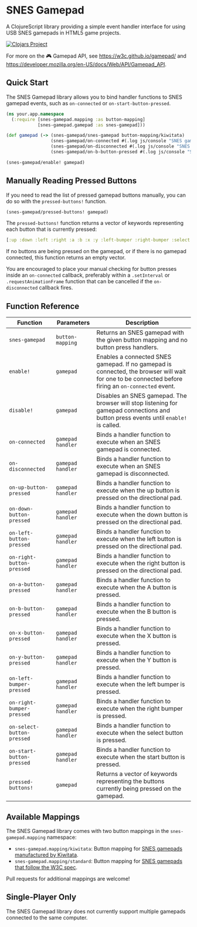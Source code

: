 # SNES Gamepad

A ClojureScript library providing a simple event handler interface for using USB SNES gamepads in HTML5 game projects.

[![Clojars Project](https://img.shields.io/clojars/v/snes-gamepad.svg)](https://clojars.org/snes-gamepad)

For more on the :video_game: Gamepad API, see https://w3c.github.io/gamepad/ and https://developer.mozilla.org/en-US/docs/Web/API/Gamepad_API.

## Quick Start

The SNES Gamepad library allows you to bind handler functions to SNES gamepad events, such as `on-connected` or `on-start-button-pressed`.

```clojure
(ns your.app.namespace
  (:require [snes-gamepad.mapping :as button-mapping]
            [snes-gamepad.gamepad :as snes-gamepad]))

(def gamepad (-> (snes-gamepad/snes-gamepad button-mapping/kiwitata)
                 (snes-gamepad/on-connected #(.log js/console "SNES gamepad connected!"))
                 (snes-gamepad/on-disconnected #(.log js/console "SNES gamepad disconnected."))
                 (snes-gamepad/on-b-button-pressed #(.log js/console "Samus jumps into the air!"))))

(snes-gamepad/enable! gamepad)
```

## Manually Reading Pressed Buttons

If you need to read the list of pressed gamepad buttons manually, you can do so with the `pressed-buttons!` function.

```clojure
(snes-gamepad/pressed-buttons! gamepad)
```

The `pressed-buttons!` function returns a vector of keywords representing each button that is currently pressed:

```clojure
[:up :down :left :right :a :b :x :y :left-bumper :right-bumper :select :start]
```

If no buttons are being pressed on the gamepad, or if there is no gamepad connected, this function returns an empty vector.

You are encouraged to place your manual checking for button presses inside an `on-connected` callback, preferably within a `.setInterval` or `.requestAnimationFrame` function that can be cancelled if the `on-disconnected` callback fires.

## Function Reference

| Function                   | Parameters             | Description                                                                                                                                        |
|----------------------------|------------------------|----------------------------------------------------------------------------------------------------------------------------------------------------|
| `snes-gamepad`             | `button-mapping`       | Returns an SNES gamepad with the given button mapping and no button press handlers.                                                                |
| `enable!`                  | `gamepad`              | Enables a connected SNES gamepad. If no gamepad is connected, the browser will wait for one to be connected before firing an `on-connected` event. |
| `disable!`                 | `gamepad`              | Disables an SNES gamepad. The browser will stop listening for gamepad connections and button press events until `enable!` is called.               |                                                                                    |
| `on-connected`             | `gamepad handler`      | Binds a handler function to execute when an SNES gamepad is connected.                                                                             |
| `on-disconnected`          | `gamepad handler`      | Binds a handler function to execute when an SNES gamepad is disconnected.                                                                          |
| `on-up-button-pressed`     | `gamepad handler`      | Binds a handler function to execute when the up button is pressed on the directional pad.                                                          |
| `on-down-button-pressed`   | `gamepad handler`      | Binds a handler function to execute when the down button is pressed on the directional pad.                                                        |
| `on-left-button-pressed`   | `gamepad handler`      | Binds a handler function to execute when the left button is pressed on the directional pad.                                                        |
| `on-right-button-pressed`  | `gamepad handler`      | Binds a handler function to execute when the right button is pressed on the directional pad.                                                       |
| `on-a-button-pressed`      | `gamepad handler`      | Binds a handler function to execute when the A button is pressed.                                                                                  |
| `on-b-button-pressed`      | `gamepad handler`      | Binds a handler function to execute when the B button is pressed.                                                                                  |
| `on-x-button-pressed`      | `gamepad handler`      | Binds a handler function to execute when the X button is pressed.                                                                                  |
| `on-y-button-pressed`      | `gamepad handler`      | Binds a handler function to execute when the Y button is pressed.                                                                                  |
| `on-left-bumper-pressed`   | `gamepad handler`      | Binds a handler function to execute when the left bumper is pressed.                                                                               |
| `on-right-bumper-pressed`  | `gamepad handler`      | Binds a handler function to execute when the right bumper is pressed.                                                                              |
| `on-select-button-pressed` | `gamepad handler`      | Binds a handler function to execute when the select button is pressed.                                                                             |
| `on-start-button-pressed`  | `gamepad handler`      | Binds a handler function to execute when the start button is pressed.                                                                              |
| `pressed-buttons!`         | `gamepad`              | Returns a vector of keywords representing the buttons currently being pressed on the gamepad.                                                      |


## Available Mappings

The SNES Gamepad library comes with two button mappings in the `snes-gamepad.mapping` namespace:

- `snes-gamepad.mapping/kiwitata`: Button mapping for [SNES gamepads manufactured by Kiwitata](http://amzn.to/2pp29ab).
- `snes-gamepad.mapping/standard`: Button mapping for [SNES gamepads that follow the W3C spec](https://w3c.github.io/gamepad/#remapping).

Pull requests for additional mappings are welcome!

## Single-Player Only

The SNES Gamepad library does not currently support multiple gamepads connected to the same computer.
